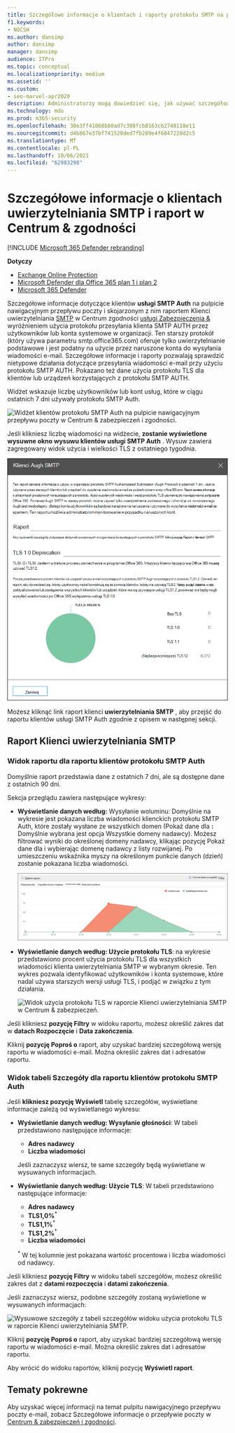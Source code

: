 ```yaml
---
title: Szczegółowe informacje o klientach i raporty protokołu SMTP na pulpicie nawigacyjnym przepływu poczty
f1.keywords:
- NOCSH
ms.author: dansimp
author: dansimp
manager: dansimp
audience: ITPro
ms.topic: conceptual
ms.localizationpriority: medium
ms.assetid: ''
ms.custom:
- seo-marvel-apr2020
description: Administratorzy mogą dowiedzieć się, jak używać szczegółowych informacji o uwierzytelnieniu SMTP i raportów na pulpicie nawigacyjnym przepływu poczty w Centrum zgodności usługi & w celu monitorowania nadawców wiadomości e-mail w organizacji, które wysyłają wiadomości e-mail przy użyciu uwierzytelnionego protokołu SMTP (SMTP AUTH).
ms.technology: mdo
ms.prod: m365-security
ms.openlocfilehash: 30e3ff41068b80ad7c308fcb8163cb2748118e11
ms.sourcegitcommit: d4b867e37bf741528ded7fb289e4f6847228d2c5
ms.translationtype: MT
ms.contentlocale: pl-PL
ms.lasthandoff: 10/06/2021
ms.locfileid: "62983298"
---
```

# <a name="smtp-auth-clients-insight-and-report-in-the-security--compliance-center"></a>Szczegółowe informacje o klientach uwierzytelniania SMTP i raport w Centrum & zgodności

[!INCLUDE [Microsoft 365 Defender rebranding](../includes/microsoft-defender-for-office.md)]

**Dotyczy**
- [Exchange Online Protection](exchange-online-protection-overview.md)
- [Microsoft Defender dla Office 365 plan 1 i plan 2](defender-for-office-365.md)
- [Microsoft 365 Defender](../defender/microsoft-365-defender.md)

Szczegółowe informacje dotyczące klientów **usługi SMTP Auth** na [](mail-flow-insights-v2.md) pulpicie nawigacyjnym przepływu poczty i skojarzonym z nim raportem Klienci uwierzytelniania [SMTP](#smtp-auth-clients-report) w Centrum zgodności [usługi Zabezpieczenia &](https://protection.office.com) wyróżnieniem użycia protokołu przesyłania klienta SMTP AUTH przez użytkowników lub konta systemowe w organizacji. Ten starszy protokół (który używa parametru smtp.office365.com) oferuje tylko uwierzytelnianie podstawowe i jest podatny na użycie przez naruszone konta do wysyłania wiadomości e-mail. Szczegółowe informacje i raporty pozwalają sprawdzić nietypowe działania dotyczące przesyłania wiadomości e-mail przy użyciu protokołu SMTP AUTH. Pokazano też dane użycia protokołu TLS dla klientów lub urządzeń korzystających z protokołu SMTP AUTH.

Widżet wskazuje liczbę użytkowników lub kont usług, które w ciągu ostatnich 7 dni używały protokołu SMTP Auth.

![Widżet klientów protokołu SMTP Auth na pulpicie nawigacyjnym przepływu poczty w Centrum & zabezpieczeń i zgodności.](../../media/mfi-smtp-auth-clients-report-widget.png)

Jeśli klikniesz liczbę wiadomości na widżecie, **zostanie wyświetlone wysuwne okno wysuwu klientów usługi SMTP Auth** . Wysuw zawiera zagregowany widok użycia i wielkości TLS z ostatniego tygodnia.

![Wysuwne szczegóły po kliknięciu widżetu Klienci protokołu SMTP Auth na pulpicie nawigacyjnym przepływu poczty e-mail.](../../media/mfi-smtp-auth-clients-report-details.png)

Możesz kliknąć link raport klienci **uwierzytelniania SMTP** , aby przejść do raportu klientów usługi SMTP Auth zgodnie z opisem w następnej sekcji.

## <a name="smtp-auth-clients-report"></a>Raport Klienci uwierzytelniania SMTP

### <a name="report-view-for-the-smtp-auth-clients-report"></a>Widok raportu dla raportu klientów protokołu SMTP Auth

Domyślnie raport przedstawia dane z ostatnich 7 dni, ale są dostępne dane z ostatnich 90 dni.

Sekcja przeglądu zawiera następujące wykresy:

- **Wyświetlanie danych według:** Wysyłanie woluminu: Domyślnie na wykresie jest pokazana liczba wiadomości klienckich protokołu SMTP Auth, które zostały wysłane ze wszystkich domen (Pokaż dane dla **:** Domyślnie wybrana jest opcja Wszystkie domeny nadawcy). Możesz filtrować wyniki do określonej domeny nadawcy, klikając pozycję  Pokaż dane dla i wybierając domenę nadawcy z listy rozwijanej. Po umieszczeniu wskaźnika myszy na określonym punkcie danych (dzień) zostanie pokazana liczba wiadomości.

  ![Widok woluminu wysyłania w raporcie Klienci uwierzytelniania SMTP w Centrum & zgodności.](../../media/mfi-smtp-auth-clients-report-sending-volume-view.png)

- **Wyświetlanie danych według: Użycie protokołu TLS**: na wykresie przedstawiono procent użycia protokołu TLS dla wszystkich wiadomości klienta uwierzytelniania SMTP w wybranym okresie. Ten wykres pozwala identyfikować użytkowników i konta systemowe, które nadal używa starszych wersji usługi TLS, i podjąć w związku z tym działania.

  ![Widok użycia protokołu TLS w raporcie Klienci uwierzytelniania SMTP w Centrum & zabezpieczeń.](../../media/mfi-smtp-auth-clients-report-tls-usage-view.png)

Jeśli klikniesz **pozycję Filtry** w widoku raportu, możesz określić zakres dat w **datach Rozpoczęcie** i **Data zakończenia**.

Kliknij **pozycję Poproś o** raport, aby uzyskać bardziej szczegółową wersję raportu w wiadomości e-mail. Można określić zakres dat i adresatów raportu.

### <a name="details-table-view-for-the-smtp-auth-clients-report"></a>Widok tabeli Szczegóły dla raportu klientów protokołu SMTP Auth

Jeśli **klikniesz pozycję Wyświetl** tabelę szczegółów, wyświetlane informacje zależą od wyświetlanego wykresu:

- **Wyświetlanie danych według: Wysyłanie głośności**: W tabeli przedstawiono następujące informacje:

  - **Adres nadawcy**
  - **Liczba wiadomości**

  Jeśli zaznaczysz wiersz, te same szczegóły będą wyświetlane w wysuwanych informacjach.

- **Wyświetlanie danych według: Użycie TLS**: W tabeli przedstawiono następujące informacje:

  - **Adres nadawcy**
  - **TLS1,0%**<sup>\*</sup>
  - **TLS1,1%**<sup>\*</sup>
  - **TLS1,2%**<sup>\*</sup>
  - **Liczba wiadomości**

  <sup>\*</sup> W tej kolumnie jest pokazana wartość procentowa i liczba wiadomości od nadawcy.

Jeśli klikniesz **pozycję Filtry** w widoku tabeli szczegółów, możesz określić zakres dat z **datami rozpoczęcia** i **datami zakończenia**.

Jeśli zaznaczysz wiersz, podobne szczegóły zostaną wyświetlone w wysuwanych informacjach:

![Wysuwowe szczegóły z tabeli szczegółów widoku użycia protokołu TLS w raporcie Klienci uwierzytelniania SMTP.](../../media/mfi-smtp-auth-clients-report-tls-usage-view-view-details-table-details.png)

Kliknij **pozycję Poproś o** raport, aby uzyskać bardziej szczegółową wersję raportu w wiadomości e-mail. Można określić zakres dat i adresatów raportu.

Aby wrócić do widoku raportów, kliknij pozycję **Wyświetl raport**.

## <a name="related-topics"></a>Tematy pokrewne

Aby uzyskać więcej informacji na temat pulpitu nawigacyjnego przepływu poczty e-mail, zobacz Szczegółowe informacje o przepływie poczty w [Centrum & zabezpieczeń i zgodności](mail-flow-insights-v2.md).
